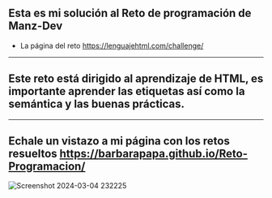 ## Esta es mi solución al Reto de programación de Manz-Dev 
- La página del reto https://lenguajehtml.com/challenge/

---
## Este reto está dirigido al aprendizaje de HTML, es importante aprender las etiquetas así como la semántica y las buenas prácticas.
---
Echale un vistazo a mi página con los retos resueltos  https://barbarapapa.github.io/Reto-Programacion/
---



![Screenshot 2024-03-04 232225](https://github.com/BarbaraPapa/Reto-Programacion/assets/103266205/4fe7613a-686f-481b-9e6b-1d215663f8cf)
